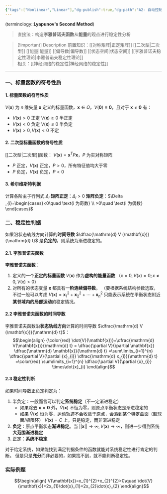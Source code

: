```yaml
---
{"tags":["Nonlinear","Linear"],"dg-publish":true,"dg-path":"A2- 自动控制原理/2. 现代控制理论/李雅普诺夫第二法.md","permalink":"/A2- 自动控制原理/2. 现代控制理论/李雅普诺夫第二法/","dgPassFrontmatter":true,"noteIcon":"","created":"2024-10-28T09:46:04.950+08:00","updated":"2025-04-14T17:55:47.678+08:00"}
---
```



(terminology::**Lyapunov's Second Method**)
>直接法：构造**李雅普诺夫函数**从**能量**的观点进行稳定性分析

> [!important] Description 
>前置知识：[[对称矩阵\|正定矩阵]]  [[二次型\|二次型]]  [[能量\|能量]]  [[偏导数\|偏导数]]  [[状态空间\|状态空间]]  [[李雅普诺夫稳定性理论\|李雅普诺夫稳定性理论]]  
>相关：[[神经网络的稳定性\|神经网络的稳定性]]
>

***
### 一、标量函数的符号性质
#### 1. 标量函数的符号性质
$V(\mathbf{x})$ 为 $n$ 维矢量 $\mathbf{x}$ 定义的标量函数，$\mathbf{x} \in \Omega$，$V(\mathbf{0})\equiv \mathbf{0}$，且对于 $\mathbf{x}\neq \mathbf{0}$ 有：
- $V(\mathbf{x})>0$ 正定  $V(\mathbf{x})\geq0$ 半正定
- $V(\mathbf{x})<0$ 负定  $V(\mathbf{x})\leq0$ 半负定
- $V(\mathbf{x})>0,V(\mathbf{x})<0$   不定
#### 2. 二次型标量函数的符号性质
[[二次型\|二次型]]函数：   $V(\mathbf{x})=\mathbf{x}^{T}P\mathbf{x}$，$P$ 为实对称矩阵
- $P$ 正定，$V(\mathbf{x})$ 正定，$P>0$，所有特征值均大于零
- $P$ 负定，$V(\mathbf{x})$ 负定，$P<0$

#### 3. 希尔维斯特判据
计算各阶主子行列式 $\Delta_{i}$
**矩阵正定**：$\Delta_{i}>0$
**矩阵负定**：$\Delta _{i}=\begin{cases}<0\quad \text{i 为奇数}  \\ >0\quad \text{i 为偶数} \end{cases}$


### 二、稳定性判据
如果沿状态轨线方向计算的**时间导数** $\dfrac{\mathrm{d} V (\mathbf{x})}{\mathrm{d} t}$ 是**负定的**，则系统为渐进稳定的。
#### 2.1. 李雅普诺夫函数
**李雅普诺夫函数**：
1. 定义的一个**正定的标量函数** $V(\mathbf{x})$ 作为**虚构的能量函数**  （$x=0,V(x)=0; x\neq 0,V(x)>0$）
2. 对所有的状态变量 $\mathbf{x}$ 都具有**一阶连续偏导数**。
（要根据系统结构参数选取，不过一般可以考虑 $V(\mathbf{x})=\mathbf{x}_{1}^{2}+\mathbf{x}_{2}^{2}+\cdots+\mathbf{x}^{2}_{n}$
只能表示系统在平衡状态附近**某邻域内的局部运动**的稳定情况。

#### 2.2 李雅普诺夫函数的时间导数
李雅普诺夫函数沿**状态轨线方向**计算的时间导数 $\dfrac{\mathrm{d} V (\mathbf{x})}{\mathrm{d} t}$：
$$\begin{align}
 {\color{red} \dot{V}(\mathbf{x})}=\dfrac{\mathrm{d} V(\mathbf{x})}{\mathrm{d} t} = \dfrac{\partial V}{\partial \mathbf{x}} \dfrac{\mathrm{d} \mathbf{x}}{\mathrm{d} t} =\sum\limits_{i=1}^{n} \dfrac{\partial V}{\partial {x}_{i}} \dfrac{\mathrm{d} x_{i}}{\mathrm{d} t} =\color{red} \sum\limits_{i=1}^{n} \dfrac{\partial V}{\partial {x}_{i}} \times\dot{x}_{i}
\end{align}$$

#### 2.3 稳定性判断
如果时间导数正负定判定为：
1. 半负定：一般而言可以判定**系统稳定**（不一定渐进稳定）
	- 如果除去 $\mathbf{x}=\mathbf{0}$ 外，$\dot{V}(\mathbf{x})$ 不恒为零，则原点平衡状态是渐进稳定的
	- 如果 $\dot{V}(\mathbf{x})$ 恒为零，运动轨迹不会收敛于原点，会落到某个特定曲面（超球面/极限环） $V(\mathbf{x})=C$ 上，只是稳定，而非渐进稳定
2. **负定**：原点平衡状态**渐进稳定**。当 $\left\lvert  \left\lvert  \mathbf{x} \right\rvert \right\rvert \to \infty,V(\mathbf{x})\to \infty$，则进一步得到系统**大范围渐进稳定**
3. 正定：**系统不稳定**

对于给定系统，如果能找到满足判据条件的函数就能对系统稳定性进行肯定的判断。
但是只是**充分**而非必要的，如果找不到，就不能判断稳定性。

### 实际例题
$$\begin{align}
V(\mathbf{x})=x_{1}^{2}+x_{2}^{2}>0\quad  \dot{V}(\mathbf{x})=2x_{1}\dot{x}_{1}+2x_{2}\dot{x}_{2}
\end{align}$$


